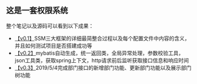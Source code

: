 ## 这是一套权限系统

整个笔记以及源码可以看到以下成果：

- [【v0.1】](https://github.com/sunweiguo/permission/releases/tag/v0.1)SSM三大框架的详细最简整合过程以及每个配置文件中内容的含义，并且如何测试项目是否搭建成功等
- [【v0.2】](https://github.com/sunweiguo/permission/releases/tag/v0.1)mybatis自动生成，统一返回类，全局异常处理，参数校验工具，json工具类，获取spring上下文，http请求前后监听获取接口信息和响应时间
- [【v0.3】](https://github.com/sunweiguo/permission/releases/tag/v0.3)2019/5/4完成部门接口的新增部门功能、更新部门功能以及展示部门树功能